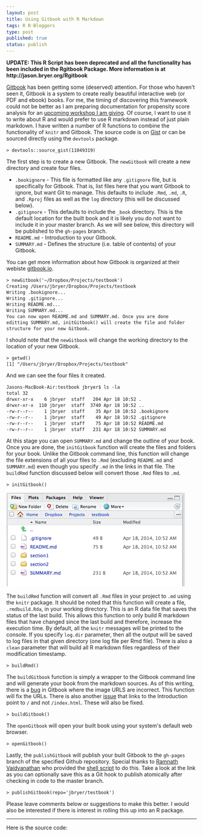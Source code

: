 ```yaml
--- 
layout: post
title: Using Gitbook with R Markdown
tags: R R-Bloggers
type: post
published: true
status: publish
---
```

 
<b>
UPDATE: This R Script has been deprecated and all the functionality has been included in the Rgitbook Package. More information is at http://jason.bryer.org/Rgitbook
</b>

[Gitbook](http://www.gitbook.io/) has been getting some (deserved) attention. For those who haven't seen it, Gitbook is a system to create really beautiful interactive web (or PDF and ebook) books. For me, the timing of discovering this framework could not be better as I am preparing documentation for propensity score analysis for an [upcoming workshop I am giving](http://www.meetup.com/Albany-R-Users-Group/events/176617442/). Of course, I want to use it to write about R and would prefer to use R markdown instead of just plain markdown. I have written a number of R functions to combine the functionality of `knitr` and Gitbook. The source code is on [Gist](https://gist.github.com/jbryer/11049319) or can be sourced directly using the `devtools` package.

	> devtools::source_gist(11049319)

The first step is to create a new Gitbook. The `newGitbook` will create a new directory and create four files.

* `.bookignore` - This file is formatted like any `.gitignore` file, but is specifically for Gitbook. That is, list files here that you want Gitbook to ignore, but want Git to manage. This defaults to include `.Rmd`, `.md`, `.R`, and `.Rproj` files as well as the `log` directory (this will be discussed below).
* `.gitignore` - This defaults to include the `_book` directory. This is the default location for the built book and it is likely you do not want to include it in your master branch. As we will see below, this directory will be published to the `gh-pages` branch.
* `README.md` - Introduction to your Gitbook.
* `SUMMARY.md` - Defines the structure (i.e. table of contents) of your Gitbook.

You can get more information about how Gitbook is organized at their webiste [gitbook.io](http://gitbook.io).

	> newGitbook('~/Dropbox/Projects/testbook')
	Creating /Users/jbryer/Dropbox/Projects/testbook
	Writing .bookignore...
	Writing .gitignore...
	Writing README.md...
	Writing SUMMARY.md...
	You can now open README.md and SUMMARY.md. Once you are done 
	editting SUMMARY.md, initGitbook() will create the file and folder 
	structure for your new Gitbook.
	
I should note that the `newGitbook` will change the working directory to the location of your new Gitbook.

	> getwd()
	[1] "/Users/jbryer/Dropbox/Projects/testbook"

And we can see the four files it created.

	Jasons-MacBook-Air:testbook jbryer$ ls -la
	total 32
	drwxr-xr-x    6 jbryer  staff   204 Apr 18 10:52 .
	drwxr-xr-x  110 jbryer  staff  3740 Apr 18 10:52 ..
	-rw-r--r--    1 jbryer  staff    35 Apr 18 10:52 .bookignore
	-rw-r--r--    1 jbryer  staff    49 Apr 18 10:52 .gitignore
	-rw-r--r--    1 jbryer  staff    75 Apr 18 10:52 README.md
	-rw-r--r--    1 jbryer  staff   231 Apr 18 10:52 SUMMARY.md

At this stage you can open `SUMMARY.md` and change the outline of your book. Once you are done, the `initGitbook` function will create the files and folders for your book. Unlike the Gitbook command line, this function will change the file extensions of all your files to `.Rmd` (excluding `README.md` and `SUMMARY.md`) even though you specify `.md` in the links in that file. The `buildRmd` function discussed below will convert those `.Rmd` files to `.md`.

	> initGitbook()

![Files](/images/gitbookfiles.png)

The `buildRmd` function will convert all `.Rmd` files in your project to `.md` using the `knitr` package. It should be noted that this function will create a file, `.rmdbuild.Rda`, in your working directory. This is an R data file that saves the status of the last build. This allows this function to only build R markdown files that have changed since the last build and therefore, increase the execution time. By default, all the `knitr` messages will be printed to the console. If you specify `log.dir` parameter, then all the output will be saved to log files in that given directory (one log file per Rmd file). There is also a `clean` parameter that will build all R markdown files regardless of their modification timestamp.

	> buildRmd()
	
The `buildGitbook` function is simply a wrapper to the Gitbook command line and will generate your book from the markdown sources. As of this writing, there is a [bug](https://github.com/GitbookIO/gitbook/issues/99) in Gitbook where the image URLS are incorrect. This function will fix the URLs. There is also another [issue](https://github.com/GitbookIO/gitbook/issues/113) that links to the Introduction point to `/` and not `/index.html`. These will also be fixed.

	> buildGitbook()
	
The `openGitbook` will open your built book using your system's default web browser.

	> openGitbook()
	
Lastly, the `publishGitbook` will publish your built Gitbook to the `gh-pages` branch of the specified Github repository. Special thanks to [Ramnath Vaidyanathan](https://github.com/ramnathv) who provided the [shell script](https://github.com/GitbookIO/gitbook/issues/106#issuecomment-40747887) to do this. Take a look at the link as you can optionally save this as a Git hook to publish atomically after checking in code to the master branch.

	> publishGitbook(repo='jbryer/testbook')
	
Please leave comments below or suggestions to make this better. I would also be interested if there is interest in rolling this up into an R package.

-------------------------

Here is the source code:

<script src="https://gist.github.com/jbryer/11049319.js"></script>


